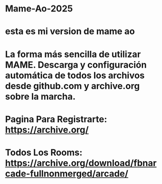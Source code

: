 # Mame-Ao-2025
# esta es mi version de mame ao
# La forma más sencilla de utilizar MAME. Descarga y configuración automática de todos los archivos desde github.com y archive.org sobre la marcha.

# Pagina Para Registrarte: https://archive.org/

# Todos Los Rooms: https://archive.org/download/fbnarcade-fullnonmerged/arcade/
